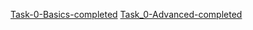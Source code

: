 [Task-0-Basics-completed](https://github.com/Ievgeniya/kottans_web_test/blob/master/task_0/Basics.png)
[Task_0-Advanced-completed](https://github.com/Ievgeniya/kottans_web_test/blob/master/task_0/Advanced.png)
